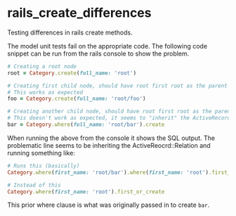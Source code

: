 rails_create_differences
========================

Testing differences in rails create methods.

The model unit tests fail on the appropriate code.
The following code snippet can be run from the rails console to show the problem.

```ruby
# Creating a root node
root = Category.create(full_name: 'root')

# Creating first child node, should have root first root as the parent
# This works as expected
foo = Category.create(full_name: 'root/foo')

# Creating another child node, should have root first root as the parent
# This doesn't work as expected, it seems to "inherit" the ActiveRecord::Relation
bar = Category.where(full_name: 'root/bar').create
```

When running the above from the console it shows the SQL output.
The problematic line seems to be inheriting the ActiveReocrd::Relation and running something like:

```ruby
# Runs this (basically)
Category.where(first_name: 'root/bar').where(first_name: 'root').first_or_create

# Instead of this
Category.where(first_name: 'root').first_or_create
```

This prior where clause is what was originally passed in to create ```bar```.
